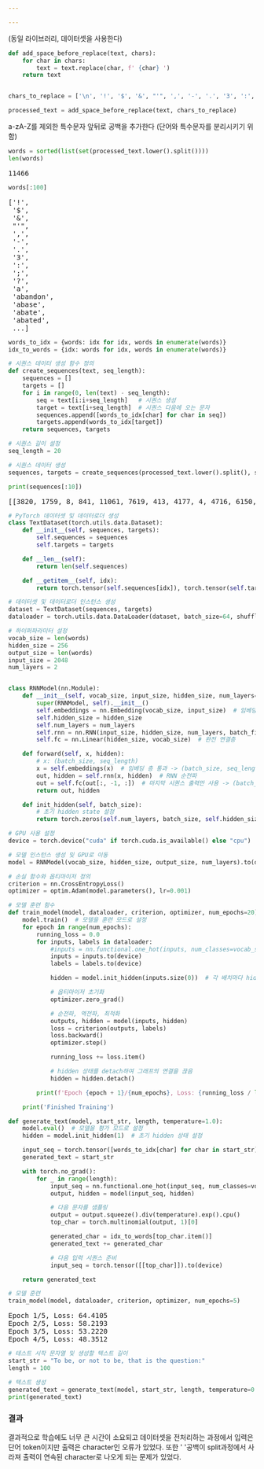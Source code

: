 ```yaml
---

---
```


<head>
  <style>
    table.dataframe {
      white-space: normal;
      width: 100%;
      height: 240px;
      display: block;
      overflow: auto;
      font-family: Arial, sans-serif;
      font-size: 0.9rem;
      line-height: 20px;
      text-align: center;
      border: 0px !important;
    }

    table.dataframe th {
      text-align: center;
      font-weight: bold;
      padding: 8px;
    }

    table.dataframe td {
      text-align: center;
      padding: 8px;
    }

    table.dataframe tr:hover {
      background: #b8d1f3; 
    }

    .output_prompt {
      overflow: auto;
      font-size: 0.9rem;
      line-height: 1.45;
      border-radius: 0.3rem;
      -webkit-overflow-scrolling: touch;
      padding: 0.8rem;
      margin-top: 0;
      margin-bottom: 15px;
      font: 1rem Consolas, "Liberation Mono", Menlo, Courier, monospace;
      color: $code-text-color;
      border: solid 1px $border-color;
      border-radius: 0.3rem;
      word-break: normal;
      white-space: pre;
    }

  .dataframe tbody tr th:only-of-type {
      vertical-align: middle;
  }

  .dataframe tbody tr th {
      vertical-align: top;
  }

  .dataframe thead th {
      text-align: center !important;
      padding: 8px;
  }

  .page__content p {
      margin: 0 0 0px !important;
  }

  .page__content p > strong {
    font-size: 0.8rem !important;
  }

  </style>
</head>

(동일 라이브러리, 데이터셋을 사용한다)
```python
def add_space_before_replace(text, chars):
    for char in chars:
        text = text.replace(char, f' {char} ')
    return text


chars_to_replace = ['\n', '!', '$', '&', "'", ',', '-', '.', '3', ':', ';', '?']

processed_text = add_space_before_replace(text, chars_to_replace)
```
a-zA-Z를 제외한 특수문자 앞뒤로 공백을 추가한다
(단어와 특수문자를 분리시키기 위함)
```python
words = sorted(list(set(processed_text.lower().split())))
len(words)
```

<pre>
11466
</pre>

```python
words[:100]
```

<pre>
['!',
 '$',
 '&',
 "'",
 ',',
 '-',
 '.',
 '3',
 ':',
 ';',
 '?',
 'a',
 'abandon',
 'abase',
 'abate',
 'abated',
 ...]
</pre>

```python
words_to_idx = {words: idx for idx, words in enumerate(words)}
idx_to_words = {idx: words for idx, words in enumerate(words)}
```


```python
# 시퀀스 데이터 생성 함수 정의
def create_sequences(text, seq_length):
    sequences = []
    targets = []
    for i in range(0, len(text) - seq_length):
        seq = text[i:i+seq_length]   # 시퀀스 생성
        target = text[i+seq_length]  # 시퀀스 다음에 오는 문자
        sequences.append([words_to_idx[char] for char in seq])
        targets.append(words_to_idx[target])
    return sequences, targets
```


```python
# 시퀀스 길이 설정
seq_length = 20

# 시퀀스 데이터 생성
sequences, targets = create_sequences(processed_text.lower().split(), seq_length)
```


```python
print(sequences[:10])
```

<pre>
[[3820, 1759, 8, 841, 11061, 7619, 413, 4177, 4, 4716, 6150, 9240, 6, 291, 8, 9240, 4, 9240, 6, 3820], [1759, 8, 841, 11061, 7619, 413, 4177, 4, 4716, 6150, 9240, 6, 291, 8, 9240, 4, 9240, 6, 3820, 1759], [8, 841, 11061, 7619, 413, 4177, 4, 4716, 6150, 9240, 6, 291, 8, 9240, 4, 9240, 6, 3820, 1759, 8], [841, 11061, 7619, 413, 4177, 4, 4716, 6150, 9240, 6, 291, 8, 9240, 4, 9240, 6, 3820, 1759, 8, 11448], [11061, 7619, 413, 4177, 4, 4716, 6150, 9240, 6, 291, 8, 9240, 4, 9240, 6, 3820, 1759, 8, 11448, 487], [7619, 413, 4177, 4, 4716, 6150, 9240, 6, 291, 8, 9240, 4, 9240, 6, 3820, 1759, 8, 11448, 487, 291], [413, 4177, 4, 4716, 6150, 9240, 6, 291, 8, 9240, 4, 9240, 6, 3820, 1759, 8, 11448, 487, 291, 8201], [4177, 4, 4716, 6150, 9240, 6, 291, 8, 9240, 4, 9240, 6, 3820, 1759, 8, 11448, 487, 291, 8201, 7935], [4, 4716, 6150, 9240, 6, 291, 8, 9240, 4, 9240, 6, 3820, 1759, 8, 11448, 487, 291, 8201, 7935, 10153], [4716, 6150, 9240, 6, 291, 8, 9240, 4, 9240, 6, 3820, 1759, 8, 11448, 487, 291, 8201, 7935, 10153, 2776]]
</pre>

```python
# PyTorch 데이터셋 및 데이터로더 생성
class TextDataset(torch.utils.data.Dataset):
    def __init__(self, sequences, targets):
        self.sequences = sequences
        self.targets = targets

    def __len__(self):
        return len(self.sequences)

    def __getitem__(self, idx):
        return torch.tensor(self.sequences[idx]), torch.tensor(self.targets[idx])
```


```python
# 데이터셋 및 데이터로더 인스턴스 생성
dataset = TextDataset(sequences, targets)
dataloader = torch.utils.data.DataLoader(dataset, batch_size=64, shuffle=True)
```


```python
# 하이퍼파라미터 설정
vocab_size = len(words)
hidden_size = 256
output_size = len(words)
input_size = 2048
num_layers = 2
```


```python

class RNNModel(nn.Module):
    def __init__(self, vocab_size, input_size, hidden_size, num_layers=1):
        super(RNNModel, self).__init__()
        self.embeddings = nn.Embedding(vocab_size, input_size)  # 임베딩 층
        self.hidden_size = hidden_size
        self.num_layers = num_layers
        self.rnn = nn.RNN(input_size, hidden_size, num_layers, batch_first=True)  # RNN 레이어
        self.fc = nn.Linear(hidden_size, vocab_size)  # 완전 연결층

    def forward(self, x, hidden):
        # x: (batch_size, seq_length)
        x = self.embeddings(x)  # 임베딩 층 통과 -> (batch_size, seq_length, input_size)
        out, hidden = self.rnn(x, hidden)  # RNN 순전파
        out = self.fc(out[:, -1, :])  # 마지막 시퀀스 출력만 사용 -> (batch_size, output_size)
        return out, hidden

    def init_hidden(self, batch_size):
        # 초기 hidden state 설정
        return torch.zeros(self.num_layers, batch_size, self.hidden_size).to(device)
```


```python
# GPU 사용 설정
device = torch.device("cuda" if torch.cuda.is_available() else "cpu")

# 모델 인스턴스 생성 및 GPU로 이동
model = RNNModel(vocab_size, hidden_size, output_size, num_layers).to(device)
```


```python
# 손실 함수와 옵티마이저 정의
criterion = nn.CrossEntropyLoss()
optimizer = optim.Adam(model.parameters(), lr=0.001)
```


```python
# 모델 훈련 함수
def train_model(model, dataloader, criterion, optimizer, num_epochs=20):
    model.train()  # 모델을 훈련 모드로 설정
    for epoch in range(num_epochs):
        running_loss = 0.0
        for inputs, labels in dataloader:
            #inputs = nn.functional.one_hot(inputs, num_classes=vocab_size).float() # 원-핫 인코딩 및 GPU로 이동
            inputs = inputs.to(device)
            labels = labels.to(device)

            hidden = model.init_hidden(inputs.size(0))  # 각 배치마다 hidden 상태 초기화

            # 옵티마이저 초기화
            optimizer.zero_grad()

            # 순전파, 역전파, 최적화
            outputs, hidden = model(inputs, hidden)
            loss = criterion(outputs, labels)
            loss.backward()
            optimizer.step()

            running_loss += loss.item()

            # hidden 상태를 detach하여 그래프의 연결을 끊음
            hidden = hidden.detach()

        print(f'Epoch {epoch + 1}/{num_epochs}, Loss: {running_loss / len(dataloader):.4f}')

    print('Finished Training')
```


```python
def generate_text(model, start_str, length, temperature=1.0):
    model.eval()  # 모델을 평가 모드로 설정
    hidden = model.init_hidden(1)  # 초기 hidden 상태 설정

    input_seq = torch.tensor([words_to_idx[char] for char in start_str]).unsqueeze(0).to(device)
    generated_text = start_str

    with torch.no_grad():
        for _ in range(length):
            input_seq = nn.functional.one_hot(input_seq, num_classes=vocab_size).float()
            output, hidden = model(input_seq, hidden)

            # 다음 문자를 샘플링
            output = output.squeeze().div(temperature).exp().cpu()
            top_char = torch.multinomial(output, 1)[0]

            generated_char = idx_to_words[top_char.item()]
            generated_text += generated_char

            # 다음 입력 시퀀스 준비
            input_seq = torch.tensor([[top_char]]).to(device)

    return generated_text
```


```python
# 모델 훈련
train_model(model, dataloader, criterion, optimizer, num_epochs=5)
```

<pre>
Epoch 1/5, Loss: 64.4105
Epoch 2/5, Loss: 58.2193
Epoch 3/5, Loss: 53.2220
Epoch 4/5, Loss: 48.3512
</pre>

```python
# 테스트 시작 문자열 및 생성할 텍스트 길이
start_str = "To be, or not to be, that is the question:"
length = 100
```


```python
# 텍스트 생성
generated_text = generate_text(model, start_str, length, temperature=0.8)
print(generated_text)
```

### 결과
결과적으로 학습에도 너무 큰 시간이 소요되고 데이터셋을 전처리하는 과정에서 입력은 단어 token이지만 출력은 character인 오류가 있었다. 또한 ' '공백이 split과정에서 사라져 출력이 연속된 character로 나오게 되는 문제가 있었다. 